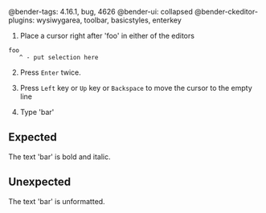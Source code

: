 @bender-tags: 4.16.1, bug, 4626
@bender-ui: collapsed
@bender-ckeditor-plugins: wysiwygarea, toolbar, basicstyles, enterkey

1. Place a cursor right after 'foo' in either of the editors

```
foo
   ^ - put selection here
```

2. Press `Enter` twice.

3. Press `Left` key or `Up` key or `Backspace` to move the cursor to the empty line

4. Type 'bar'

## Expected

The text 'bar' is bold and italic.

## Unexpected

The text 'bar' is unformatted.
